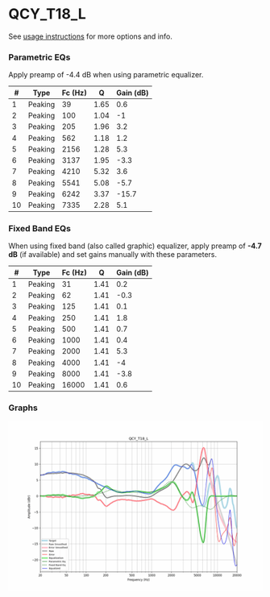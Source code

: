 # QCY_T18_L
See [usage instructions](https://github.com/jaakkopasanen/AutoEq#usage) for more options and info.

### Parametric EQs
Apply preamp of -4.4 dB when using parametric equalizer.

|   # | Type    |   Fc (Hz) |    Q |   Gain (dB) |
|-----|---------|-----------|------|-------------|
|   1 | Peaking |        39 | 1.65 |         0.6 |
|   2 | Peaking |       100 | 1.04 |        -1   |
|   3 | Peaking |       205 | 1.96 |         3.2 |
|   4 | Peaking |       562 | 1.18 |         1.2 |
|   5 | Peaking |      2156 | 1.28 |         5.3 |
|   6 | Peaking |      3137 | 1.95 |        -3.3 |
|   7 | Peaking |      4210 | 5.32 |         3.6 |
|   8 | Peaking |      5541 | 5.08 |        -5.7 |
|   9 | Peaking |      6242 | 3.37 |       -15.7 |
|  10 | Peaking |      7335 | 2.28 |         5.1 |

### Fixed Band EQs
When using fixed band (also called graphic) equalizer, apply preamp of **-4.7 dB** (if available) and set gains manually with these parameters.

|   # | Type    |   Fc (Hz) |    Q |   Gain (dB) |
|-----|---------|-----------|------|-------------|
|   1 | Peaking |        31 | 1.41 |         0.2 |
|   2 | Peaking |        62 | 1.41 |        -0.3 |
|   3 | Peaking |       125 | 1.41 |         0.1 |
|   4 | Peaking |       250 | 1.41 |         1.8 |
|   5 | Peaking |       500 | 1.41 |         0.7 |
|   6 | Peaking |      1000 | 1.41 |         0.4 |
|   7 | Peaking |      2000 | 1.41 |         5.3 |
|   8 | Peaking |      4000 | 1.41 |        -4   |
|   9 | Peaking |      8000 | 1.41 |        -3.8 |
|  10 | Peaking |     16000 | 1.41 |         0.6 |

### Graphs
![](./QCY_T18_L.png)
